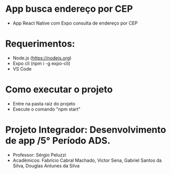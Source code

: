 # App busca endereço por CEP
- App React Native com Expo consulta de endereço por CEP
# Requerimentos:
- Node.js (https://nodejs.org)
- Expo cli (npm i -g expo-cli)
- VS Code
# Como executar o projeto
- Entre na pasta raiz do projeto
- Execute o comando "npm start"
# Projeto Integrador: Desenvolvimento de app /5° Período ADS.
- Professor: Sérgio Peluzzi
- Acadêmicos: Fabrício Cabral Machado, Victor Sena, Gabriel Santos da Silva, Douglas Antunes da Silva
